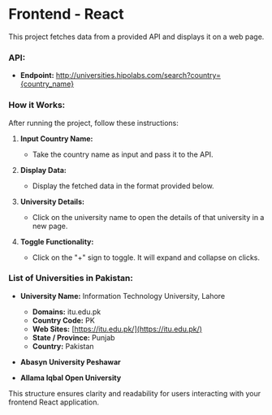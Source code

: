 # Frontend - React

This project fetches data from a provided API and displays it on a web page.

### API:
- **Endpoint:** http://universities.hipolabs.com/search?country={country_name}

### How it Works:
After running the project, follow these instructions:

1. **Input Country Name:**
   - Take the country name as input and pass it to the API.

2. **Display Data:**
   - Display the fetched data in the format provided below.

3. **University Details:**
   - Click on the university name to open the details of that university in a new page.

4. **Toggle Functionality:**
   - Click on the "+" sign to toggle. It will expand and collapse on clicks.

### List of Universities in Pakistan:
+ **University Name:** Information Technology University, Lahore
  - **Domains:** itu.edu.pk
  - **Country Code:** PK
  - **Web Sites:** [https://itu.edu.pk/](https://itu.edu.pk/)
  - **State / Province:** Punjab
  - **Country:** Pakistan

+ **Abasyn University Peshawar**
  
+ **Allama Iqbal Open University**

This structure ensures clarity and readability for users interacting with your frontend React application.
